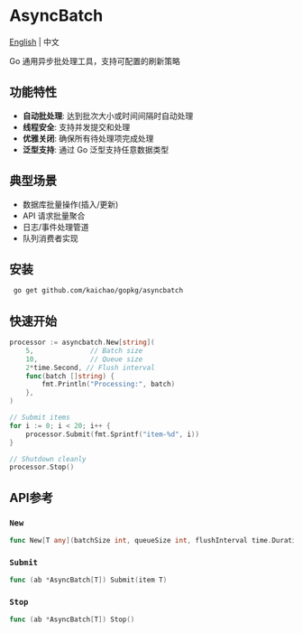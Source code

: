 # AsyncBatch

[English](README.md) | 中文

Go 通用异步批处理工具，支持可配置的刷新策略

## 功能特性

- **自动批处理**: 达到批次大小或时间间隔时自动处理
- **线程安全**: 支持并发提交和处理
- **优雅关闭**: 确保所有待处理项完成处理
- **泛型支持**: 通过 Go 泛型支持任意数据类型

## 典型场景

- 数据库批量操作(插入/更新)
- API 请求批量聚合
- 日志/事件处理管道
- 队列消费者实现

## 安装
```sh
 go get github.com/kaichao/gopkg/asyncbatch
```

## 快速开始
```go
processor := asyncbatch.New[string](
    5,              // Batch size 
    10,             // Queue size
    2*time.Second, // Flush interval
    func(batch []string) {
        fmt.Println("Processing:", batch)
    },
)

// Submit items
for i := 0; i < 20; i++ {
    processor.Submit(fmt.Sprintf("item-%d", i))
}

// Shutdown cleanly
processor.Stop()
```

## API参考
### `New`
```go
func New[T any](batchSize int, queueSize int, flushInterval time.Duration, processFunc func([]T)) *AsyncBatch[T]
```

### `Submit`
```go
func (ab *AsyncBatch[T]) Submit(item T)
```

### `Stop`
```go
func (ab *AsyncBatch[T]) Stop()
```
